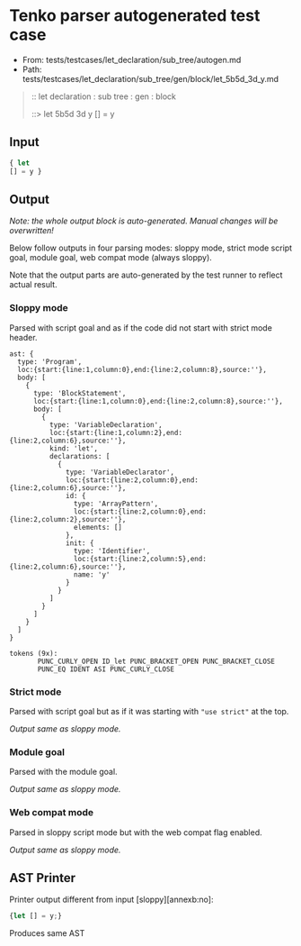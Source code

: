 # Tenko parser autogenerated test case

- From: tests/testcases/let_declaration/sub_tree/autogen.md
- Path: tests/testcases/let_declaration/sub_tree/gen/block/let_5b5d_3d_y.md

> :: let declaration : sub tree : gen : block
>
> ::> let 5b5d 3d y
>          [] = y

## Input


`````js
{ let
[] = y }
`````

## Output

_Note: the whole output block is auto-generated. Manual changes will be overwritten!_

Below follow outputs in four parsing modes: sloppy mode, strict mode script goal, module goal, web compat mode (always sloppy).

Note that the output parts are auto-generated by the test runner to reflect actual result.

### Sloppy mode

Parsed with script goal and as if the code did not start with strict mode header.

`````
ast: {
  type: 'Program',
  loc:{start:{line:1,column:0},end:{line:2,column:8},source:''},
  body: [
    {
      type: 'BlockStatement',
      loc:{start:{line:1,column:0},end:{line:2,column:8},source:''},
      body: [
        {
          type: 'VariableDeclaration',
          loc:{start:{line:1,column:2},end:{line:2,column:6},source:''},
          kind: 'let',
          declarations: [
            {
              type: 'VariableDeclarator',
              loc:{start:{line:2,column:0},end:{line:2,column:6},source:''},
              id: {
                type: 'ArrayPattern',
                loc:{start:{line:2,column:0},end:{line:2,column:2},source:''},
                elements: []
              },
              init: {
                type: 'Identifier',
                loc:{start:{line:2,column:5},end:{line:2,column:6},source:''},
                name: 'y'
              }
            }
          ]
        }
      ]
    }
  ]
}

tokens (9x):
       PUNC_CURLY_OPEN ID_let PUNC_BRACKET_OPEN PUNC_BRACKET_CLOSE
       PUNC_EQ IDENT ASI PUNC_CURLY_CLOSE
`````

### Strict mode

Parsed with script goal but as if it was starting with `"use strict"` at the top.

_Output same as sloppy mode._

### Module goal

Parsed with the module goal.

_Output same as sloppy mode._

### Web compat mode

Parsed in sloppy script mode but with the web compat flag enabled.

_Output same as sloppy mode._

## AST Printer

Printer output different from input [sloppy][annexb:no]:

````js
{let [] = y;}
````

Produces same AST
